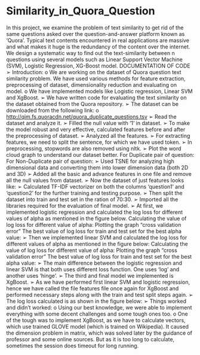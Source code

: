 # Similarity_in_Quora_Question
In this project, we examine the problem of text similarity to get rid of the same questions asked over the question-and-answer platform known as ‘Quora’. Typical text contents encountered in real applications are massive and what makes it huge is the redundancy of the content over the internet. We design a systematic way to find out the text-similarity between n questions using several models such as Linear Support Vector Machine (SVM), Logistic Regression, XG-Boost model.
DOCUMENTATION OF CODE
➢ Introduction:
o We are working on the dataset of Quora question text similarity problem. We have used various methods for feature extraction, preprocessing of dataset, dimensionality reduction and evaluating on model.
o We have implemented models like Logistic regression, Linear SVM and XgBoost.
➢ We have written code for evaluating the text similarity on the dataset obtained from the Quora repository.
➢ The dataset can be downloaded from the following link:
o http://qim.fs.quoracdn.net/quora_duplicate_questions.tsv
➢ Read the dataset and analyze it.
➢ Filled the null value with ‘1’ in dataset.
➢ To make the model robust and very effective, calculated features before and after the preprocessing of dataset.
➢ Analyzed all the features.
➢ For extracting features, we need to split the sentence, for which we have used token.
➢ In preprocessing, stopwords are also removed using nltk.
➢ Plot the word cloud graph to understand our dataset better.
For Duplicate pair of question:
For Non-Duplicate pair of question:
➢ Used TSNE for analyzing high dimensional data and converting them into lower dimension data (both 2D and 3D)
➢ Added all the basic and advance features in one file and remove all the null values from dataset.
➢ Now the dataset of just features looks like:
➢ Calculated TF-IDF vectorizer on both the columns ‘question1’ and ‘question2’ for the further training and testing purpose.
➢ Then split the dataset into train and test set in the ration of 70:30.
➢ Imported all the libraries required for the evaluation of final model.
➢ At first, we implemented logistic regression and calculated the log loss for different values of alpha as mentioned in the figure below.
Calculating the value of log loss for different value of alpha:
Plotting the graph “cross validation error”
The best value of log loss for train and test set for the best alpha value:
➢ Then we implemented linear SVM and calculated the log loss for different values of alpha as mentioned in the figure below:
Calculating the value of log loss for different value of alpha:
Plotting the graph “cross validation error”
The best value of log loss for train and test set for the best alpha value:
➢ The main difference between the logistic regression and linear SVM is that both uses different loss function. One uses ‘log’ and another uses ‘hinge’.
➢ The third and final model we implemented is XgBoost.
➢ As we have performed first linear SVM and logistic regression, hence we have called the file features file once again for XgBoost and performed necessary steps along with the train and test split steps again.
➢ The log loss calculated is as shown in the figure below:
➢ Things worked and didn’t worked:
o Using our best knowledge, we were able to implement everything with some decent challenges and some tough ones too.
o One of the tough was to implement XgBoost, as we have to calculate vectors, which use trained GLOVE model (which is trained on Wikipedia). It caused the dimension problem in matrix, which was solved later by the guidance of professor and some online sources. But as it is too long to calculate, sometimes the session does timeout for long running.
